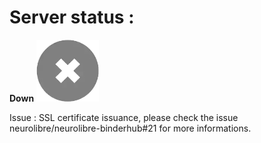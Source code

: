 # Server status :

**Down** <img src="down.png" width="100"> 

Issue : SSL certificate issuance, please check the issue neurolibre/neurolibre-binderhub#21 for more informations.

